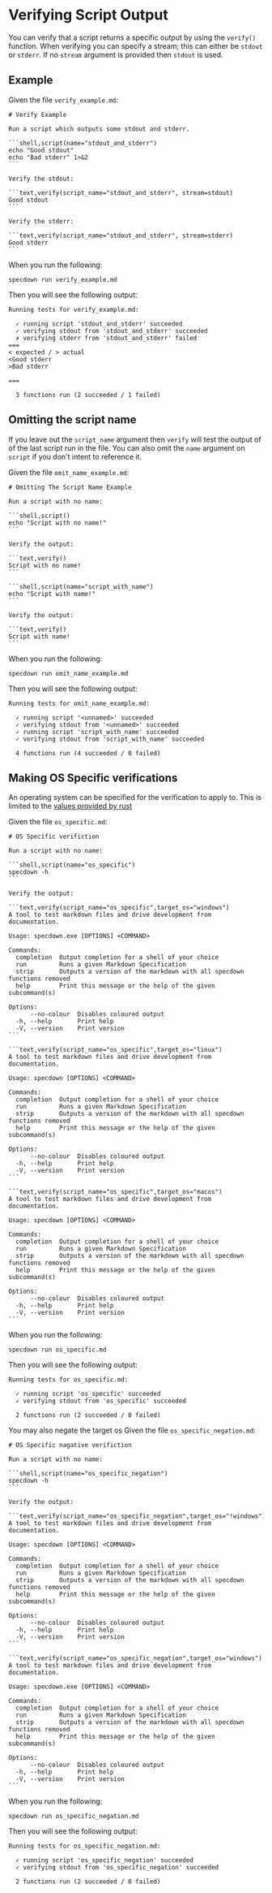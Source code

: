 # Verifying Script Output

You can verify that a script returns a specific output by using the `verify()` function.
When verifying you can specify a stream; this can either be `stdout` or `stderr`.
If no `stream` argument is provided then `stdout` is used.

## Example

Given the file `verify_example.md`:

~~~markdown,file(path="verify_example.md")
# Verify Example

Run a script which outputs some stdout and stderr.

```shell,script(name="stdout_and_stderr")
echo "Good stdout"
echo "Bad stderr" 1>&2
```

Verify the stdout:

```text,verify(script_name="stdout_and_stderr", stream=stdout)
Good stdout
```

Verify the stderr:

```text,verify(script_name="stdout_and_stderr", stream=stderr)
Good stderr
```
~~~

When you run the following:

```shell,script(name="verify_example", expected_exit_code=1)
specdown run verify_example.md
```

Then you will see the following output:

```text,verify(script_name="verify_example")
Running tests for verify_example.md:

  ✓ running script 'stdout_and_stderr' succeeded
  ✓ verifying stdout from 'stdout_and_stderr' succeeded
  ✗ verifying stderr from 'stdout_and_stderr' failed
===
< expected / > actual
<Good stderr
>Bad stderr

===

  3 functions run (2 succeeded / 1 failed)

```

## Omitting the script name

If you leave out the `script_name` argument then `verify` will test
the output of of the last script run in the file. You can also omit
the `name` argument on `script` if you don't intent to reference it.

Given the file `omit_name_example.md`:

~~~markdown,file(path="omit_name_example.md")
# Omitting The Script Name Example

Run a script with no name:

```shell,script()
echo "Script with no name!"
```

Verify the output:

```text,verify()
Script with no name!
```

```shell,script(name="script_with_name")
echo "Script with name!"
```

Verify the output:

```text,verify()
Script with name!
```
~~~

When you run the following:

```shell,script(name="omit_name_example", expected_exit_code=0)
specdown run omit_name_example.md
```

Then you will see the following output:

```text,verify(script_name="omit_name_example")
Running tests for omit_name_example.md:

  ✓ running script '<unnamed>' succeeded
  ✓ verifying stdout from '<unnamed>' succeeded
  ✓ running script 'script_with_name' succeeded
  ✓ verifying stdout from 'script_with_name' succeeded

  4 functions run (4 succeeded / 0 failed)

```

## Making OS Specific verifications

An operating system can be specified for the verification to apply to. This is limited to the [values provided by rust](https://doc.rust-lang.org/std/env/consts/constant.OS.html)

Given the file `os_specific.md`:

~~~markdown,file(path="os_specific.md")
# OS Specific verifiction

Run a script with no name:

```shell,script(name="os_specific")
specdown -h
```

Verify the output:

```text,verify(script_name="os_specific",target_os="windows")
A tool to test markdown files and drive development from documentation.

Usage: specdown.exe [OPTIONS] <COMMAND>

Commands:
  completion  Output completion for a shell of your choice
  run         Runs a given Markdown Specification
  strip       Outputs a version of the markdown with all specdown functions removed
  help        Print this message or the help of the given subcommand(s)

Options:
      --no-colour  Disables coloured output
  -h, --help       Print help
  -V, --version    Print version
```

```text,verify(script_name="os_specific",target_os="linux")
A tool to test markdown files and drive development from documentation.

Usage: specdown [OPTIONS] <COMMAND>

Commands:
  completion  Output completion for a shell of your choice
  run         Runs a given Markdown Specification
  strip       Outputs a version of the markdown with all specdown functions removed
  help        Print this message or the help of the given subcommand(s)

Options:
      --no-colour  Disables coloured output
  -h, --help       Print help
  -V, --version    Print version
```

```text,verify(script_name="os_specific",target_os="macos")
A tool to test markdown files and drive development from documentation.

Usage: specdown [OPTIONS] <COMMAND>

Commands:
  completion  Output completion for a shell of your choice
  run         Runs a given Markdown Specification
  strip       Outputs a version of the markdown with all specdown functions removed
  help        Print this message or the help of the given subcommand(s)

Options:
      --no-colour  Disables coloured output
  -h, --help       Print help
  -V, --version    Print version
```
~~~

When you run the following:

```shell,script(name="os_specific", expected_exit_code=0)
specdown run os_specific.md
```

Then you will see the following output:

```text,verify(script_name="os_specific")
Running tests for os_specific.md:

  ✓ running script 'os_specific' succeeded
  ✓ verifying stdout from 'os_specific' succeeded

  2 functions run (2 succeeded / 0 failed)

```

You may also negate the target os
Given the file `os_specific_negation.md`:

~~~markdown,file(path="os_specific_negation.md")
# OS Specific nagative verifiction

Run a script with no name:

```shell,script(name="os_specific_negation")
specdown -h
```

Verify the output:

```text,verify(script_name="os_specific_negation",target_os="!windows")
A tool to test markdown files and drive development from documentation.

Usage: specdown [OPTIONS] <COMMAND>

Commands:
  completion  Output completion for a shell of your choice
  run         Runs a given Markdown Specification
  strip       Outputs a version of the markdown with all specdown functions removed
  help        Print this message or the help of the given subcommand(s)

Options:
      --no-colour  Disables coloured output
  -h, --help       Print help
  -V, --version    Print version
```

```text,verify(script_name="os_specific_negation",target_os="windows")
A tool to test markdown files and drive development from documentation.

Usage: specdown.exe [OPTIONS] <COMMAND>

Commands:
  completion  Output completion for a shell of your choice
  run         Runs a given Markdown Specification
  strip       Outputs a version of the markdown with all specdown functions removed
  help        Print this message or the help of the given subcommand(s)

Options:
      --no-colour  Disables coloured output
  -h, --help       Print help
  -V, --version    Print version
```
~~~

When you run the following:

```shell,script(name="os_specific_negation", expected_exit_code=0)
specdown run os_specific_negation.md
```

Then you will see the following output:

```text,verify(script_name="os_specific_negation")
Running tests for os_specific_negation.md:

  ✓ running script 'os_specific_negation' succeeded
  ✓ verifying stdout from 'os_specific_negation' succeeded

  2 functions run (2 succeeded / 0 failed)

```
